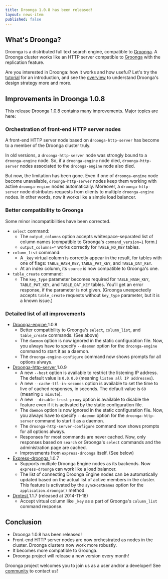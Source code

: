 ```yaml
---
title: Droonga 1.0.8 has been released!
layout: news-item
published: false
---
```


## What's Droonga?

Droonga is a distributed full text search engine, compatible to [Groonga][groonga].
A Droonga cluster works like an HTTP server compatible to [Groonga][groonga] with the replication feature.

Are you interested in Droonga: how it works and how useful?
Let's try the [tutorial][] for an introduction, and see the [overview][] to understand Droonga's design strategy more and more.

## Improvements in Droonga 1.0.8

This release Droonga 1.0.8 contains many improvements.
Major topics are here:

### Orchestration of front-end HTTP server nodes

A front-end HTTP server node based on `droonga-http-server` has become to a member of the Droonga cluster truly.

In old versions, a `droonga-http-server` node was strongly bound to a `droonga-engine` node.
So, if a `droonga-engine` node died, `droonga-http-server` nodes associated to the `droonga-engine` node also died.

But now, the limitation has been gone.
Even if one of `droonga-engine` node become unavailable, `droonga-http-server` nodes keep them working with active `droonga-engine` nodes automatically.
Moreover, a `droonga-http-server` node distributes requests from clients to multiple `droonga-engine` nodes.
In other words, now it works like a simple load balancer.

### Better compatibility to Groonga

Some minor incompatibilities have been corrected.

 * `select` command:
   * The `output_columns` option accepts whitespace-separated list of column names (compatible to Groonga's `command_version=1` form.)
   * `output_columns=*` works correctly for `TABLE_NO_KEY` tables.
 * `column_list` command:
   * A `_key` virtual column is correctly appear in the result, for tables with one of flags: `TABLE_HASH_KEY`, `TABLE_PAT_KEY`, and `TABLE_DAT_KEY`.
   * At an index column, its `source` is now compatible to Groonga's one.
 * `table_create` command:
   * The `key_type` parameter becomes required for `TABLE_HASH_KEY`, `TABLE_PAT_KEY`, and `TABLE_DAT_KEY` tables.
     You'll get an error response, if the parameter is not given.
     (Groonga unexpectedly accepts `table_create` requests without `key_type` parameter, but it is a known issue.)

### Detailed list of all improvements

 * [Droonga-engine ][droonga-engine] 1.0.8
   * Better compatibility to Groonga's `select`, `column_list`, and `table_create` commands.
     (See above)
   * The `daemon` option is now ignored in the static configuration file.
     Now, you always have to specify `--daemon` option for the `droonga-engine` command
     to start it as a daemon.
   * The `droonga-engine-configure` command now shows prompts for all options always.
 * [Droonga-http-server ][droonga-http-server] 1.0.9
   * A new `--host` option is available to restrict the listening IP address.
     The default value is `0.0.0.0` (meaning `listen all IP addresses`).
   * A new `--cache-ttl-in-seconds` option is available to set the time to live of cached responses, in seconds.
     The default value is `60` (meaning `1 minute`).
   * A new `--disable-trust-proxy` option is available to disable the feature
     even if it is activated by the static configuration file.
   * The `daemon` option is now ignored in the static configuration file.
     Now, you always have to specify `--daemon` option for the `droonga-http-server` command
     to start it as a daemon.
   * The `droonga-http-server-configure` command now shows prompts for all options always.
   * Responses for most commands are never cached.
     Now, only responses based on `search` or Groonga's `select` commands and the administration page are cached.
   * Improvements from `express-droonga` itself.
     (See below)
 * [Express-droonga ][express-droonga] 1.0.7
   * Supports multiple Droonga Engine nodes as its backends.
     Now `express-droonga` can work like a load balancer.
   * The list of connecting Droonga Engine nodes can be automatically updated
     based on the actual list of active members in the cluster.
     This feature is activated by the `syncHostNames` option for the `application.droonga()` method.
 * [Drntest ][drntest] 1.1.7 (released at 2014-11-18)
   * Accept virtual column like `_key` as a part of Groonga's `column_list` command response.

## Conclusion

 * Droonga 1.0.8 has been released!
 * Front-end HTTP server nodes are now orchestrated as nodes in the cluster.
   Droonga clusters now work more robustly.
 * It becomes more compatible to Groonga.
 * Droonga project will release a new version every month!

Droonga project welcomes you to join us as a user and/or a developer! See [community][] to contact us!

  [community]: /community/
  [overview]: /overview/
  [tutorial]: /tutorial/groonga/
  [groonga]: http://groonga.org/
  [droonga-engine]: https://github.com/droonga/droonga-engine
  [droonga-http-server]: https://github.com/droonga/droonga-http-server
  [express-droonga]: https://github.com/droonga/express-droonga
  [drntest]: https://github.com/droonga/drntest
